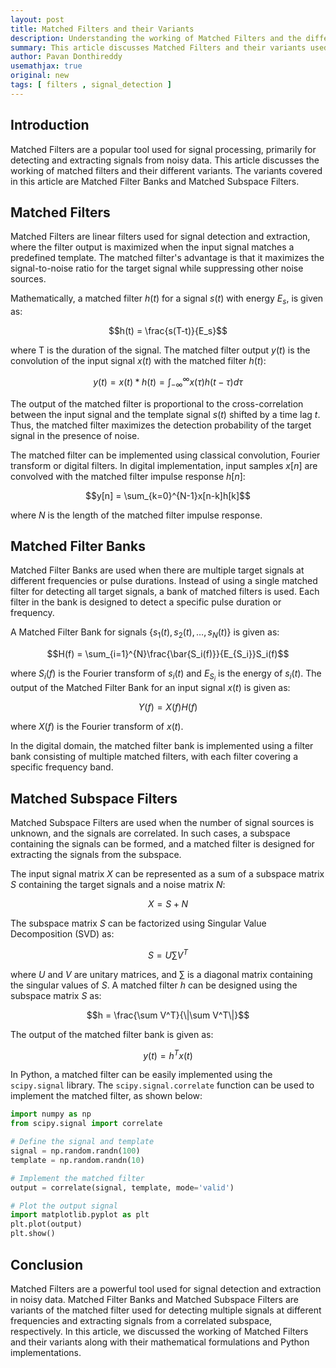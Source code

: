 ```yaml
---
layout: post
title: Matched Filters and their Variants
description: Understanding the working of Matched Filters and the different variants used for signal processing.
summary: This article discusses Matched Filters and their variants used for signal processing, including the working of Matched Filters, Matched Filter Banks, and Matched Subspace Filters.
author: Pavan Donthireddy
usemathjax: true
original: new
tags: [ filters , signal_detection ]
---
```


## Introduction

Matched Filters are a popular tool used for signal processing, primarily for detecting and extracting signals from noisy data. This article discusses the working of matched filters and their different variants. The variants covered in this article are Matched Filter Banks and Matched Subspace Filters.

## Matched Filters

Matched Filters are linear filters used for signal detection and extraction, where the filter output is maximized when the input signal matches a predefined template. The matched filter's advantage is that it maximizes the signal-to-noise ratio for the target signal while suppressing other noise sources.

Mathematically, a matched filter $h(t)$ for a signal $s(t)$ with energy $E_s$, is given as:

$$h(t) = \frac{s(T-t)}{E_s}$$

where T is the duration of the signal. The matched filter output $y(t)$ is the convolution of the input signal $x(t)$ with the matched filter $h(t)$:

$$y(t) = x(t) * h(t) = \int_{-\infty}^{\infty} x(\tau)h(t-\tau)d\tau$$

The output of the matched filter is proportional to the cross-correlation between the input signal and the template signal $s(t)$ shifted by a time lag $t$. Thus, the matched filter maximizes the detection probability of the target signal in the presence of noise.

The matched filter can be implemented using classical convolution, Fourier transform or digital filters. In digital implementation, input samples $x[n]$ are convolved with the matched filter impulse response $h[n]$:

$$y[n] = \sum_{k=0}^{N-1}x[n-k]h[k]$$

where $N$ is the length of the matched filter impulse response.

## Matched Filter Banks

Matched Filter Banks are used when there are multiple target signals at different frequencies or pulse durations. Instead of using a single matched filter for detecting all target signals, a bank of matched filters is used. Each filter in the bank is designed to detect a specific pulse duration or frequency.

A Matched Filter Bank for signals $\{s_1(t), s_2(t), \dots, s_N(t)\}$ is given as:

$$H(f) = \sum_{i=1}^{N}\frac{\bar{S_i(f)}}{E_{S_i}}S_i(f)$$

where $S_i(f)$ is the Fourier transform of $s_i(t)$ and $E_{S_i}$ is the energy of $s_i(t)$. The output of the Matched Filter Bank for an input signal $x(t)$ is given as:

$$Y(f) = X(f)H(f)$$

where $X(f)$ is the Fourier transform of $x(t)$.

In the digital domain, the matched filter bank is implemented using a filter bank consisting of multiple matched filters, with each filter covering a specific frequency band.

## Matched Subspace Filters

Matched Subspace Filters are used when the number of signal sources is unknown, and the signals are correlated. In such cases, a subspace containing the signals can be formed, and a matched filter is designed for extracting the signals from the subspace.

The input signal matrix $X$ can be represented as a sum of a subspace matrix $S$ containing the target signals and a noise matrix $N$:

$$X = S + N$$

The subspace matrix $S$ can be factorized using Singular Value Decomposition (SVD) as:

$$S = U\sum V^T$$

where $U$ and $V$ are unitary matrices, and $\sum$ is a diagonal matrix containing the singular values of $S$. A matched filter $h$ can be designed using the subspace matrix $S$ as:

$$h = \frac{\sum V^T}{\|\sum V^T\|}$$

The output of the matched filter bank is given as:

$$y(t) = h^Tx(t)$$

In Python, a matched filter can be easily implemented using the `scipy.signal` library. The `scipy.signal.correlate` function can be used to implement the matched filter, as shown below:

```python
import numpy as np
from scipy.signal import correlate

# Define the signal and template
signal = np.random.randn(100)
template = np.random.randn(10)

# Implement the matched filter
output = correlate(signal, template, mode='valid')

# Plot the output signal
import matplotlib.pyplot as plt
plt.plot(output)
plt.show()
```

## Conclusion

Matched Filters are a powerful tool used for signal detection and extraction in noisy data. Matched Filter Banks and Matched Subspace Filters are variants of the matched filter used for detecting multiple signals at different frequencies and extracting signals from a correlated subspace, respectively. In this article, we discussed the working of Matched Filters and their variants along with their mathematical formulations and Python implementations.